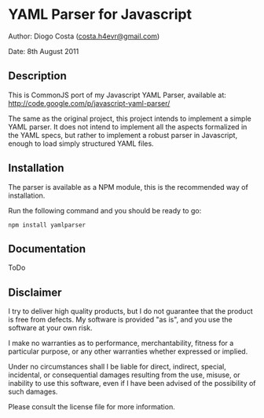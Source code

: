 YAML Parser for Javascript
==========================

Author: Diogo Costa (<costa.h4evr@gmail.com>)

Date: 8th August 2011

Description
-----------

This is CommonJS port of my Javascript YAML Parser, available at:
http://code.google.com/p/javascript-yaml-parser/

The same as the original project, this project intends to implement a simple YAML 
parser. It does not intend to implement all the aspects formalized in the YAML 
specs, but rather to implement a robust parser in Javascript, enough to load 
simply structured YAML files.

Installation
------------

The parser is available as a NPM module, this is the recommended way of installation.

Run the following command and you should be ready to go:

    npm install yamlparser

Documentation
-------------

ToDo

Disclaimer
----------

I try to deliver high quality products, but I do not guarantee that the product
is free from defects. My software is provided "as is", and you use the software
at your own risk.

I make no warranties as to performance, merchantability, fitness for a 
particular purpose, or any other warranties whether expressed or implied.

Under no circumstances shall I be liable for direct, indirect, special, 
incidental, or consequential damages resulting from the use, misuse, or 
inability to use this software, even if I have been advised of the possibility 
of such damages.

Please consult the license file for more information.
